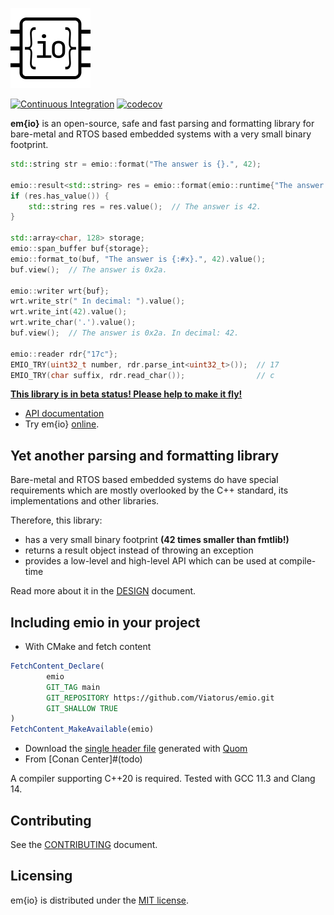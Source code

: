 ![logo](docs/res/logo.png)

[![Continuous Integration](https://github.com/Viatorus/emio/actions/workflows/ci.yml/badge.svg)](https://github.com/Viatorus/emio/actions/workflows/ci.yml)
[![codecov](https://codecov.io/gh/Viatorus/emio/branch/main/graph/badge.svg?token=7BQFK1PNLX)](https://codecov.io/gh/Viatorus/emio)

**em{io}** is an open-source, safe and fast parsing and formatting library for bare-metal and RTOS based embedded
systems with a very small binary footprint.

```cpp
std::string str = emio::format("The answer is {}.", 42);  

emio::result<std::string> res = emio::format(emio::runtime{"The answer is {}."}, 42);
if (res.has_value()) {
    std::string res = res.value();  // The answer is 42.
}

std::array<char, 128> storage;
emio::span_buffer buf{storage};
emio::format_to(buf, "The answer is {:#x}.", 42).value();
buf.view();  // The answer is 0x2a.

emio::writer wrt{buf};
wrt.write_str(" In decimal: ").value();
wrt.write_int(42).value();
wrt.write_char('.').value();
buf.view();  // The answer is 0x2a. In decimal: 42.

emio::reader rdr{"17c"};
EMIO_TRY(uint32_t number, rdr.parse_int<uint32_t>());  // 17
EMIO_TRY(char suffix, rdr.read_char());                // c
```

[**This library is in beta status! Please help to make it fly!**](https://github.com/Viatorus/emio/milestone/1)

* [API documentation](docs/API.md)
* Try em{io} [online](https://godbolt.org/z/5ceG4hc5j).

## Yet another parsing and formatting library  

Bare-metal and RTOS based embedded systems do have special requirements which are mostly overlooked by the C++ standard,
its implementations and other libraries.

Therefore, this library:

* has a very small binary footprint **(42 times smaller than fmtlib!)**
* returns a result object instead of throwing an exception
* provides a low-level and high-level API which can be used at compile-time

Read more about it in the [DESIGN](docs/DESIGN.md) document.

## Including emio in your project

- With CMake and fetch content

```cmake
FetchContent_Declare(
        emio
        GIT_TAG main
        GIT_REPOSITORY https://github.com/Viatorus/emio.git
        GIT_SHALLOW TRUE
)
FetchContent_MakeAvailable(emio)
```

- Download the [single header file](https://viatorus.github.io/emio/) generated with [Quom](https://github.com/Viatorus/quom)
- From [Conan Center]#(todo)

A compiler supporting C++20 is required. Tested with GCC 11.3 and Clang 14.

## Contributing

See the [CONTRIBUTING](docs/CONTRIBUTING.md) document.

## Licensing

em{io} is distributed under the [MIT license](LICENSE.md).
